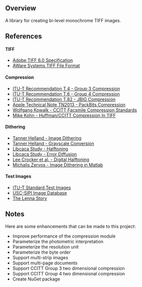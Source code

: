 ## Overview

A library for creating bi-level monochrome TIFF images.

## References

#### TIFF

* [Adobe TIFF 6.0 Specification](http://partners.adobe.com/public/developer/tiff/index.html)
* [AWare Systems TIFF File Format](http://www.awaresystems.be/imaging/tiff.html)

#### Compression

* [ITU-T Recommendation T.4 - Group 3 Compression](http://www.itu.int/rec/T-REC-T.4/en)
* [ITU-T Recommendation T.6 - Group 4 Compression](http://www.itu.int/rec/T-REC-T.6/en)
* [ITU-T Recommendation T.82 - JBIG Compression](http://www.itu.int/rec/T-REC-T.82/en)
* [Apple Technical Note TN2013 - PackBits Compression](http://web.archive.org/web/20080705155158/http://developer.apple.com/technotes/tn/tn1023.html)
* [Wolfgang Kowalk - CCITT Facsmile Compression Standards](http://einstein.informatik.uni-oldenburg.de/rechnernetze/fax.htm)
* [Mike Kohn - Huffman/CCITT Compression In TIFF](http://www.mikekohn.net/file_formats/tiff.php)

#### Dithering

* [Tanner Helland - Image Dithering](http://www.tannerhelland.com/4660/dithering-eleven-algorithms-source-code/)
* [Tanner Helland - Grayscale Conversion](http://www.tannerhelland.com/3643/grayscale-image-algorithm-vb6/)
* [Libcaca Study - Halftoning](http://caca.zoy.org/wiki/libcaca/study/2)
* [Libcaca Study - Error Diffusion](http://caca.zoy.org/wiki/libcaca/study/3)
* [Lee Crocker et al. - Digital Halftoning](http://www.efg2.com/Lab/Library/ImageProcessing/DHALF.TXT)
* [Michalis Zervos - Image Dithering in Matlab](http://michal.is/projects/image-dithering-in-matlab/)

#### Test Images

* [ITU-T Standard Test Images](https://www.itu.int/net/itu-t/sigdb/genimage/Tseries-g.htm)
* [USC-SIPI Image Database](http://sipi.usc.edu/database/database.php)
* [The Lenna Story](http://www.cs.cmu.edu/~chuck/lennapg/lenna.shtml)

## Notes

Here are some enhancements that can be made to this project:

* Improve performance of the compression module
* Parameterize the photometric interpretation
* Parameterize the resolution unit
* Parameterize the byte order
* Support multi-strip images
* Support multi-page documents
* Support CCITT Group 3 two dimensional compression
* Support CCITT Group 4 two dimensional compression
* Create NuGet package
